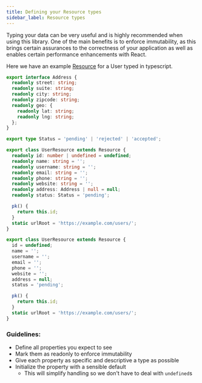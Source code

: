 ```yaml
---
title: Defining your Resource types
sidebar_label: Resource types
---
```


Typing your data can be very useful and is highly recommended when using this library.
One of the main benefits is to enforce immutability, as this brings certain assurances
to the correctness of your application as well as enables certain performance enhancements
with React.

Here we have an example [Resource](../api/Resource.md) for a User typed in typescript.

<!--DOCUSAURUS_CODE_TABS-->
<!--TypeScript-->
```typescript
export interface Address {
  readonly street: string;
  readonly suite: string;
  readonly city: string;
  readonly zipcode: string;
  readonly geo: {
    readonly lat: string;
    readonly lng: string;
  };
}

export type Status = 'pending' | 'rejected' | 'accepted';

export class UserResource extends Resource {
  readonly id: number | undefined = undefined;
  readonly name: string = '';
  readonly username: string = '';
  readonly email: string = '';
  readonly phone: string = '';
  readonly website: string = '';
  readonly address: Address | null = null;
  readonly status: Status = 'pending';

  pk() {
    return this.id;
  }
  static urlRoot = 'https://example.com/users/';
}
```
<!--Javascript-->
```js
export class UserResource extends Resource {
  id = undefined;
  name = '';
  username = '';
  email = '';
  phone = '';
  website = '';
  address = null;
  status = 'pending';

  pk() {
    return this.id;
  }
  static urlRoot = 'https://example.com/users/';
}
```
<!--END_DOCUSAURUS_CODE_TABS-->

### Guidelines:

- Define all properties you expect to see
- Mark them as readonly to enforce immutability
- Give each property as specific and descriptive a type as possible
- Initialize the property with a sensible default
  - This will simplify handling so we don't have to deal with `undefined`s
